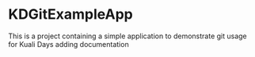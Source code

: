 KDGitExampleApp
===============

This is a project containing a simple application to demonstrate git usage for Kuali Days
adding documentation
